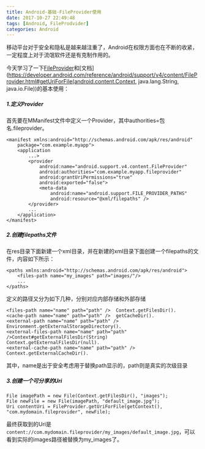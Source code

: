 ```yaml
---
title: Android-基础-FileProvider使用
date: 2017-10-27 22:49:48
tags: [Android, FileProdvider]
categories: Android
---
```


移动平台对于安全和隐私是越来越注重了，Android在权限方面也在不断的收紧，一定程度上对于流氓软件还是有克制作用的。

今天学习了一下[FileProvider](https://developer.android.com/training/secure-file-sharing/setup-sharing.html)和[文档](https://developer.android.com/reference/android/support/v4/content/FileProvider.html#getUriForFile(android.content.Context, java.lang.String, java.io.File))的基本使用：

##### 1.定义Provider

首先要在MManifest文件中定义一个Provider，其中authorities=包名.fileprovider。

```
<manifest xmlns:android="http://schemas.android.com/apk/res/android"
    package="com.example.myapp">
    <application
        ...>
        <provider
            android:name="android.support.v4.content.FileProvider"
            android:authorities="com.example.myapp.fileprovider"
            android:grantUriPermissions="true"
            android:exported="false">
            <meta-data
                android:name="android.support.FILE_PROVIDER_PATHS"
                android:resource="@xml/filepaths" />
        </provider>
        ...
    </application>
</manifest>
```

##### 2.创建filepaths文件

在res目录下面新建一个xml目录，并在新建的xml目录下面创建一个filepaths的文件，内容如下所示：

```
<paths xmlns:android="http://schemas.android.com/apk/res/android">
    <files-path name="my_images" path="images/"/>
    ...
</paths>
```

定义的路径又分为如下几种，分别对应内部存储和外部存储

```
<files-path name="name" path="path" />  Context.getFilesDir().
<cache-path name="name" path="path" />  getCacheDir().
<external-path name="name" path="path" />  Environment.getExternalStorageDirectory().
<external-files-path name="name" path="path" />Context#getExternalFilesDir(String) Context.getExternalFilesDir(null).
<external-cache-path name="name" path="path" /> Context.getExternalCacheDir().
```

其中，name是出于安全考虑用于替换path显示的，path则是真实的次级目录

##### 3.创建一个可分享的Uri

```
File imagePath = new File(Context.getFilesDir(), "images");
File newFile = new File(imagePath, "default_image.jpg");
Uri contentUri = FileProvider.getUriForFile(getContext(), "com.mydomain.fileprovider", newFile);
```

最终获取到的Uri是```content://com.mydomain.fileprovider/my_images/default_image.jpg```，可以看到实际的images路径被替换为my_images了。
